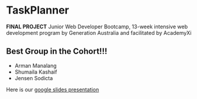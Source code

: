 # TaskPlanner
**FINAL PROJECT** 
Junior Web Developer Bootcamp, 13-week intensive web development program by Generation Australia and facilitated by AcademyXi

## Best Group in the Cohort!!!
- Arman Manalang
- Shumaila Kashaif
- Jensen Sodicta

Here is our [google slides presentation](https://docs.google.com/presentation/d/19P-dh15CzTFOilVGbNdDoAAHOcnvXcTMy18kU5X_wBU/edit?usp=sharing)
